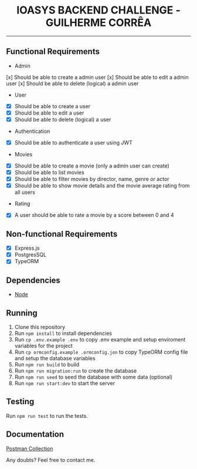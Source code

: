 <h1 align="center">
IOASYS BACKEND CHALLENGE - GUILHERME CORRÊA
</h1>

<hr>

## Functional Requirements

- Admin

[x] Should be able to create a admin user
[x] Should be able to edit a admin user
[x] Should be able to delete (logical) a admin user

- User

- [x] Should be able to create a user
- [x] Should be able to edit a user
- [x] Should be able to delete (logical) a user

- Authentication

- [x] Should be able to authenticate a user using JWT

- Movies

- [x] Should be able to create a movie (only a admin user can create)
- [x] Should be able to list movies
- [x] Should be able to filter movies by director, name, genre or actor
- [x] Should be able to show movie details and the movie average rating from all users

- Rating

- [x] A user should be able to rate a movie by a score between 0 and 4

## Non-functional Requirements

- [x] Express.js
- [x] PostgresSQL
- [x] TypeORM

## Dependencies

- [Node](https://nodejs.org/en/)

## Running

1. Clone this repository<br />
2. Run `npm install` to install dependencies<br />
3. Run `cp .env.example .env` to copy .env example and setup enviroment variables for the project<br />
4. Run `cp ormconfig.example .ormconfig.jon` to copy TypeORM config file and setup the database variables<br />
5. Run `npm run build` to build<br />
6. Run `npm run migration:run` to create the database<br />
7. Run `npm run seed` to seed the database with some data (optional)<br />
8. Run `npm run start:dev` to start the server<br />

## Testing

Run `npm run test` to run the tests.

## Documentation

[Postman Collection](https://web.postman.co/workspace/IOASYS-BACKEND-TEST~96b36704-ccc4-40ec-8d7c-1afd0442f43a/collection/10405579-67c8d6e5-a214-4882-9c1d-d4ea55f22412)

Any doubts? Feel free to contact me.
